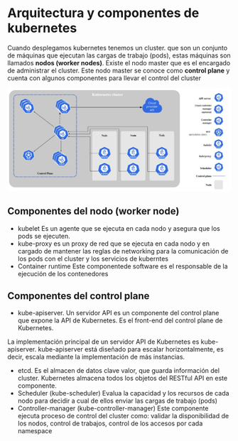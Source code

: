 # Arquitectura y componentes de kubernetes

Cuando desplegamos kubernetes tenemos un cluster. que son un conjunto de máquinas que ejecutan las cargas de trabajo (pods), estas máquinas son llamados **nodos (worker nodes)**. Existe el nodo master que es el encargado de administrar el cluster. Este nodo master  se conoce como **control plane** y cuenta con algunos componentes para llevar el control del cluster 


![Arquitectura kubernetes](img/arqkub.jpg)

## Componentes del nodo (worker node)
- kubelet Es un agente que se ejecuta en cada nodo y asegura que los pods se ejecuten.  
- kube-proxy es un proxy de red que se ejecuta en cada nodo y en cargado de mantener las reglas de networking para la comunicación de los pods con el cluster y los servicios de kuberntes
- Container runtime Este componentede software es el responsable de la ejecución de los contenedores
  

## Componentes del control plane
- kube-apiserver. Un servidor API es un componente del control plane que expone la API de Kubernetes. Es el front-end del control plane de Kubernetes.

La implementación principal de un servidor API de Kubernetes es kube-apiserver. kube-apiserver está diseñado para escalar horizontalmente, es decir, escala mediante la implementación de más instancias.
- etcd. Es el almacen de datos clave valor, que guarda información del cluster. Kubernetes almacena todos los objetos del RESTful API en este componente. 
- Scheduler (kube-scheduler) Evalua la capacidad y los recursos de cada nodo para decidir a cual de ellos enviar las cargas de trabajo (pods)   
- Controller-manager (kube-controller-manager) Este componente ejecuta proceso de control del cluster como: validar la disponibilidad de los nodos, control de trabajos, control de los accesos por cada namespace 
 